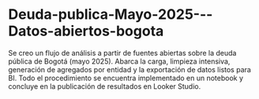 # Deuda-publica-Mayo-2025---Datos-abiertos-bogota
Se creo un flujo de análisis a partir de fuentes abiertas sobre la deuda pública de Bogotá (mayo 2025). Abarca la carga, limpieza intensiva, generación de agregados por entidad y la exportación de datos listos para BI. Todo el procedimiento se encuentra implementado en un notebook y concluye en la publicación de resultados en Looker Studio.
